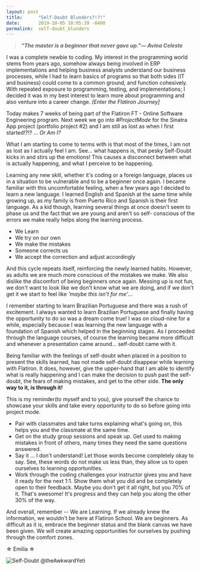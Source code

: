 ```yaml
---
layout: post
title:      "Self-Doubt Blunders?!?!"
date:       2019-10-05 18:05:39 -0400
permalink:  self-doubt_blunders
---
```


>***“The master is a beginner that never gave up.”― Avina Celeste***
 
I was a complete newbie to coding.  My interest in the programming world stems from years ago, somehow always being involved in ERP implementations and helping business analysts understand our business processes, while I had to learn basics of programs so that both sides (IT and business) could come to a common ground, and function cohesively.  With repeated exposure to programming, testing, and implementations; I decided it was in my best interest to learn more about programming and also venture into a career change. *[Enter the Flatiron Journey]*

Today makes 7 weeks of being part of the Flatiron FT - Online Software Engineering program.  Next week we go into *#ProjectMode* for the Sinatra App project (portfolio project #2) and I am still as lost as when I first started!?!?  ... *Or Am I?*
	 
What I am starting to come to terms with is that most of the times, I am not as lost as I actually feel I am.  See... what happens is, that pesky Self-Doubt kicks in and stirs up the emotions! This causes a disconnect between what is actually happening, and what I perceive to be happening.

Learning any new skill, whether it's coding or a foreign language, places us in a situation to be vulnerable and to be a beginner once again.  I became familiar with this uncomfortable feeling, when a few years ago I decided to learn a new language.  I learned English and Spanish at the same time while growing up, as my family is from Puerto Rico and Spanish is their first language.  As a kid though, learning several things at once doesn't seem to phase us and the fact that we are young and aren't so self- conscious of the errors we make really helps along the learning process.

* We Learn
* We try on our own
* We make the mistakes
* Someone corrects us
* We accept the correction and adjust accordingly

And this cycle repeats itself, reinforcing the newly learned habits.  However, as adults we are much more conscious of the mistakes we make.  We also dislike the discomfort of being beginners once again. Messing up is not fun, we don't want to look like we don't know what we are doing, and if we don't get it we start to feel like *'maybe this isn't for me'*...

I remember starting to learn Brazilian Portuguese and there was a rush of excitement.  I always wanted to learn Brazilian Portuguese and finally having the opportunity to do so was a dream come true!  I was on cloud-nine for a while, especially because I was learning the new language with a foundation of Spanish which helped in the beginning stages.  As I proceeded through the language courses, of course the learning became more difficult and whenever a presentation came around... self-doubt came with it.

Being familiar with the feelings of self-doubt when placed in a position to present the skills learned, has not made self-doubt disappear while learning with Flatiron.  It does, however, give the upper-hand that I am able to identify what is really happening and I can make the decision to push past the self-doubt, the fears of making mistakes, and get to the other side.  **The only way to it, is through it!**

This is my reminder(to myself and to you), give yourself the chance to showcase your skills and take every opportunity to do so before going into project mode.  
* Pair with classmates and take turns explaining what's going on, this helps you and the classmate at the same time.  
* Get on the study group sessions and speak up.  Get used to making mistakes in front of others, many times they need the same questions answered.
* Say it ...  I don't understand!  Let those words become completely okay to say.  See, these words do not make us less than, they allow us to open ourselves to learning opportunities.
* Work through the coding challenges your instructor gives you and have it ready for the next 1:1.  Show them what you did and be completely open to their feedback.  Maybe you don't get it all right, but you 70% of it.  That's awesome!  It's progress and they can help you along the other 30% of the way.

And overall, remember -- We are Learning.  If we already knew the information, we wouldn't be here at Flatiron School.  We are beginners.  As difficult as it is, embrace the beginner status and the blank canvas we have been given.  We will create amazing opportunities for ourselves by pushing through the comfort zones.


☆ Emilia ☆




![Self-Doubt @theAwkwardYeti](https://smile904.fm/wp-content/uploads/2019/08/self-doubt.jpeg)


